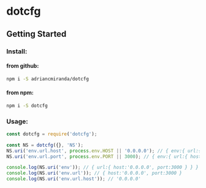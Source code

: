 # dotcfg

## Getting Started

### Install:

#### from github:

```bash
npm i -S adriancmiranda/dotcfg
```

#### from npm:

```bash
npm i -S dotcfg
```

### Usage:

```javascript
const dotcfg = require('dotcfg');

const NS = dotcfg({}, 'NS');
NS.uri('env.url.host', process.env.HOST || '0.0.0.0'); // { env:{ url:{ host:'0.0.0.0' } } }
NS.uri('env.url.port', process.env.PORT || 3000); // { env:{ url:{ host:'0.0.0.0', port:3000 } } }

console.log(NS.uri('env')); // { url:{ host:'0.0.0.0', port:3000 } } }
console.log(NS.uri('env.url')); // { host:'0.0.0.0', port:3000 }
console.log(NS.uri('env.url.host')); // '0.0.0.0'
```
